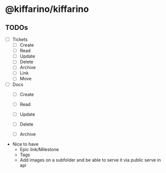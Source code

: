 # @kiffarino/kiffarino


## TODOs
- [ ] Tickets
    - [ ] Create
    - [ ] Read
    - [ ] Update
    - [ ] Delete
    - [ ] Archive
    - [ ] Link
    - [ ] Move

- [ ] Docs
    - [ ] Create
    - [ ] Read
    - [ ] Update
    - [ ] Delete
    - [ ] Archive


- Nice to have
    - Epic link/Milestone
    - Tags
    - Add images on a subfolder and be able to serve it via public serve in api
